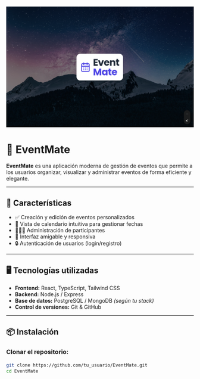 ![Vista principal](./src/images/EventMate.png)
# 🎉 EventMate

**EventMate** es una aplicación moderna de gestión de eventos que permite a los usuarios organizar, visualizar y administrar eventos de forma eficiente y elegante.

---

## 🚀 Características

- ✅ Creación y edición de eventos personalizados
- 📅 Vista de calendario intuitiva para gestionar fechas
- 🧑‍🤝‍🧑 Administración de participantes
- 🎨 Interfaz amigable y responsiva
- 🔒 Autenticación de usuarios (login/registro)

---

## 🖥️ Tecnologías utilizadas

- **Frontend:** React, TypeScript, Tailwind CSS
- **Backend:** Node.js / Express
- **Base de datos:** PostgreSQL / MongoDB *(según tu stack)*
- **Control de versiones:** Git & GitHub

---

## 📦 Instalación

### Clonar el repositorio:

```bash
git clone https://github.com/tu_usuario/EventMate.git
cd EventMate
